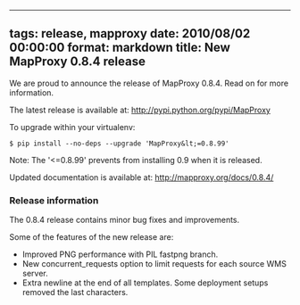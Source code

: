 
---
tags: release, mapproxy
date: 2010/08/02 00:00:00
format: markdown
title: New MapProxy 0.8.4 release
---

We are proud to announce the release of MapProxy 0.8.4. Read on for
more information.

The latest release is available at: <http://pypi.python.org/pypi/MapProxy>

To upgrade within your virtualenv:

    $ pip install --no-deps --upgrade 'MapProxy&lt;=0.8.99'

Note: The '&lt;=0.8.99' prevents from installing 0.9 when it is released.

Updated documentation is available at: <http://mapproxy.org/docs/0.8.4/>


### Release information ###

The 0.8.4 release contains minor bug fixes and improvements.

Some of the features of the new release are:

- Improved PNG performance with PIL fastpng branch.
- New concurrent_requests option to limit requests for each
source WMS server.
- Extra newline at the end of all templates. Some deployment
setups removed the last characters.
